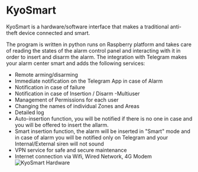 # KyoSmart

KyoSmart is a hardware/software interface that makes a traditional anti-theft device connected and smart.

The program is written in python runs on Raspberry platform and takes care of reading the states of the alarm control panel and interacting with it in order to insert and disarm the alarm. 
The integration with Telegram makes your alarm center smart and adds the following services: 
- Remote arming/disarming 
- Immediate notification on the Telegram App in case of Alarm 
- Notification in case of failure 
- Notification in case of Insertion / Disarm -Multiuser 
- Management of Permissions for each user 
- Changing the names of individual Zones and Areas 
- Detailed log 
- Auto-insertion function, you will be notified if there is no one in case and you will be offered to insert the allarm.
- Smart insertion function, the alarm will be inserted in "Smart" mode and in case of alarm you will be notified only on Telegram and your Internal/External siren will not sound
- VPN service for safe and secure maintenance 
- Internet connection via Wifi, Wired Network, 4G Modem
![KyoSmart Hardware](https://user-images.githubusercontent.com/87998974/210864289-c6932d88-f45a-4b3d-acb0-fb5de167a889.jpg)
